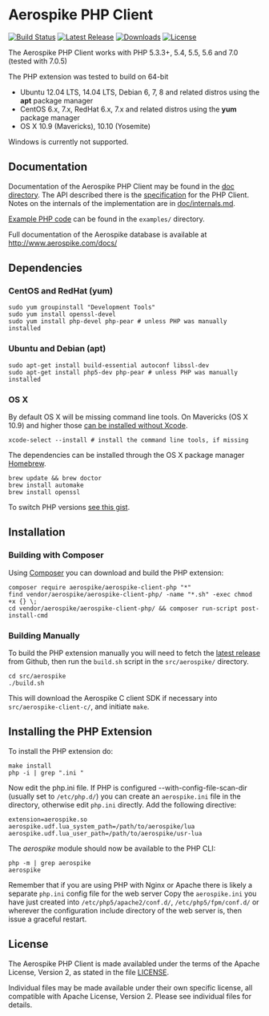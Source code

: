 # Aerospike PHP Client
[![Build Status](https://travis-ci.org/aerospike/aerospike-client-php.svg?branch=master)](https://travis-ci.org/aerospike/aerospike-client-php)
[![Latest Release](https://img.shields.io/packagist/v/aerospike/aerospike-client-php.svg)](https://img.shields.io/packagist/v/aerospike/aerospike-client-php.svg)
[![Downloads](https://img.shields.io/packagist/dt/aerospike/aerospike-client-php.svg)](https://img.shields.io/packagist/dt/aerospike/aerospike-client-php.svg)
[![License](https://img.shields.io/packagist/l/aerospike/aerospike-client-php.svg)](https://img.shields.io/packagist/l/aerospike/aerospike-client-php.svg)

The Aerospike PHP Client works with PHP 5.3.3+, 5.4, 5.5, 5.6 and 7.0 (tested with 7.0.5)

The PHP extension was tested to build on 64-bit

 - Ubuntu 12.04 LTS, 14.04 LTS, Debian 6, 7, 8 and related distros using the **apt** package manager
 - CentOS 6.x, 7.x, RedHat 6.x, 7.x and related distros using the **yum** package manager
 - OS X 10.9 (Mavericks), 10.10 (Yosemite)

Windows is currently not supported.

## Documentation

Documentation of the Aerospike PHP Client may be found in the [doc directory](doc/README.md).
The API described there is the [specification](doc/aerospike.md) for the PHP Client.
Notes on the internals of the implementation are in [doc/internals.md](doc/internals.md).

[Example PHP code](examples/) can be found in the `examples/` directory.

Full documentation of the Aerospike database is available at http://www.aerospike.com/docs/

## Dependencies

### CentOS and RedHat (yum)

    sudo yum groupinstall "Development Tools"
    sudo yum install openssl-devel
    sudo yum install php-devel php-pear # unless PHP was manually installed

### Ubuntu and Debian (apt)

    sudo apt-get install build-essential autoconf libssl-dev
    sudo apt-get install php5-dev php-pear # unless PHP was manually installed

### OS X

By default OS X will be missing command line tools. On Mavericks (OS X 10.9)
and higher those [can be installed without Xcode](http://osxdaily.com/2014/02/12/install-command-line-tools-mac-os-x/).

    xcode-select --install # install the command line tools, if missing

The dependencies can be installed through the OS X package manager [Homebrew](http://brew.sh/).

    brew update && brew doctor
    brew install automake
    brew install openssl

To switch PHP versions [see this gist](https://gist.github.com/rbotzer/198a04f2315e88c75322).

## Installation

### Building with Composer

Using [Composer](https://getcomposer.org/) you can download and build the PHP
extension:

    composer require aerospike/aerospike-client-php "*"
    find vendor/aerospike/aerospike-client-php/ -name "*.sh" -exec chmod +x {} \;
    cd vendor/aerospike/aerospike-client-php/ && composer run-script post-install-cmd

### Building Manually

To build the PHP extension manually you will need to fetch the
[latest release](https://github.com/aerospike/aerospike-client-php/releases/latest)
from Github, then run the `build.sh` script in the `src/aerospike/` directory.

    cd src/aerospike
    ./build.sh

This will download the Aerospike C client SDK if necessary into
`src/aerospike-client-c/`, and initiate `make`.

## Installing the PHP Extension

To install the PHP extension do:

    make install
    php -i | grep ".ini "

Now edit the php.ini file.  If PHP is configured --with-config-file-scan-dir
(usually set to `/etc/php.d/`) you can create an `aerospike.ini` file in the
directory, otherwise edit `php.ini` directly. Add the following directive:

    extension=aerospike.so
    aerospike.udf.lua_system_path=/path/to/aerospike/lua
    aerospike.udf.lua_user_path=/path/to/aerospike/usr-lua

The *aerospike* module should now be available to the PHP CLI:

    php -m | grep aerospike
    aerospike

Remember that if you are using PHP with Nginx or Apache there is likely a
separate `php.ini` config file for the web server  Copy the `aerospike.ini`
you have just created into `/etc/php5/apache2/conf.d/`, `/etc/php5/fpm/conf.d/`
or wherever the configuration include directory of the web server is, then issue
a graceful restart.

## License

The Aerospike PHP Client is made availabled under the terms of
the Apache License, Version 2, as stated in the file [LICENSE](./LICENSE).

Individual files may be made available under their own specific license,
all compatible with Apache License, Version 2. Please see individual files for
details.


